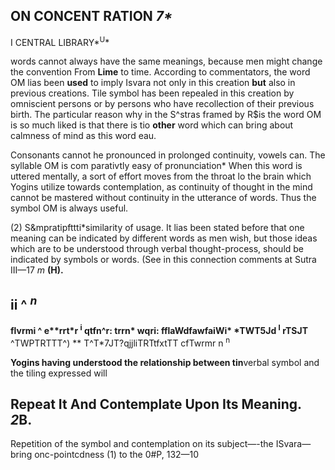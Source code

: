 ## **ON CONCENT RATION** *7\**

I CENTRAL LIBRARY*<sup>U</sup>*

words cannot always have the same meanings, because men might change the convention From **Lime** to time. According to commentators, the word OM lias been **used** to imply Isvara not only in this creation **but** also in previous creations. Tile symbol has been repealed in this creation by omniscient persons or by persons who have recollection of their previous birth. The particular reason why in the S^stras framed by R\$is the word OM is so much liked is that there is tio **other** word which can bring about calmness of mind as this word eau.

Consonants cannot he pronounced in prolonged continuity, vowels can. The syllable OM is com parativtly easy of pronunciation\* When this word is uttered mentally, a sort of effort moves from the throat lo the brain which Yogins utilize towards contemplation, as continuity of thought in the mind cannot be mastered without continuity in the utterance of words. Thus the symbol OM is always useful.

(2) S&mpratipfttti\*similarity of usage. It lias been stated before that one meaning can be indicated by different words as men wish, but those ideas which are to be understood through verbal thought-process, should be indicated by symbols or words. (See in this connection comments at Sutra III—17 *m* **(H).**

## ii ^ *<sup>n</sup>*

**flvrmi ^ e\*\*rrt\*r <sup>i</sup> qtfn^r: trrn\* wqri: fflaWdfawfaiWi\* \*TWT5Jd <sup>I</sup> rTSJT** ^TWPTRTTT^) *\* T^T\*7JT?qjjliTRTtfxtTT cfTwrmr n <sup>n</sup>

**Yogins having understood the relationship between tin**verbal symbol and the tiling expressed will

## **Repeat It And Contemplate Upon Its Meaning.** *2***B.**

Repetition of the symbol and contemplation on its subject—-the ISvara—bring onc-pointcdness (1) to the 0#P, 132—10